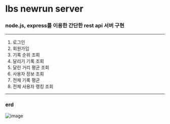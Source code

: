 # lbs newrun server


### node.js,  express를 이용한 간단한 rest api 서버 구현
-------
1. 로그인
2. 회원가입
3. 기록 순위 조회
4. 달리기 기록 조회
5. 달린 거리 평균 조회
6. 사용자 정보 조회
7. 전체 기록 평균
8. 전체 사용자 랭킹 조회
-------
### erd  
![image](https://github.com/reflash407/lbs-newrun/assets/86422079/96892f96-187c-4778-995e-cdddfba5f916)

